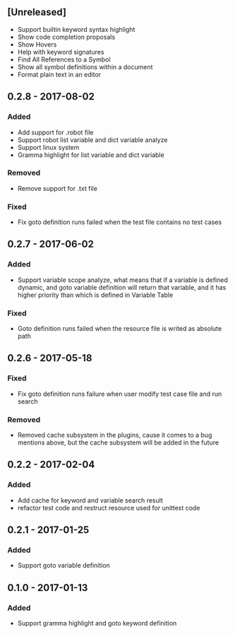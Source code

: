 ## [Unreleased]
- Support builtin keyword syntax highlight
- Show code completion proposals
- Show Hovers
- Help with keyword signatures
- Find All References to a Symbol
- Show all symbol definitions within a document
- Format plain text in an editor

## 0.2.8 - 2017-08-02
### Added
- Add support for .robot file
- Support robot list variable and dict variable analyze
- Support linux system
- Gramma highlight for list variable and dict variable

### Removed
- Remove support for .txt file

### Fixed
- Fix goto definition runs failed when the test file contains no test cases

## 0.2.7 - 2017-06-02
### Added
- Support variable scope analyze, what means that if a variable is defined dynamic, and goto variable definition will return that variable, and it has higher priority than which is defined in Variable Table

### Fixed
- Goto definition runs failed when the resource file is writed as absolute path

## 0.2.6 - 2017-05-18
### Fixed
- Fix goto definition runs failure when user modify test case file and run search

### Removed
- Removed cache subsystem in the plugins, cause it comes to a bug mentions above, but the cache subsystem will be added in the future

## 0.2.2 - 2017-02-04
### Added
- Add cache for keyword and variable search result
- refactor test code and restruct resource used for unittest code

## 0.2.1 - 2017-01-25
### Added
- Support goto variable definition

## 0.1.0 - 2017-01-13
### Added
- Support gramma highlight and goto keyword definition